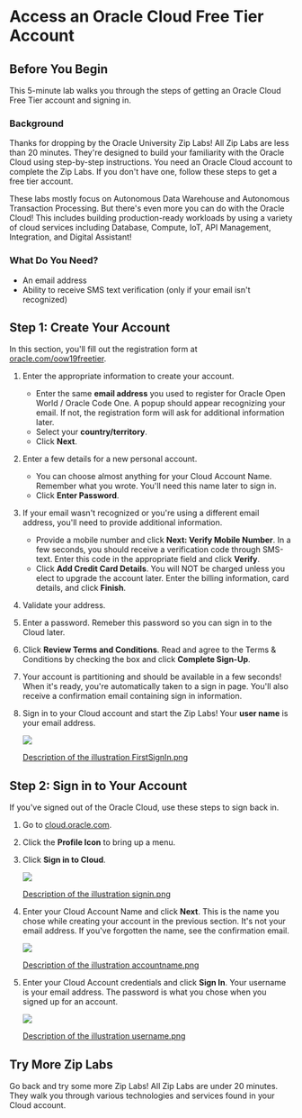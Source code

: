# Access an Oracle Cloud Free Tier Account #

## Before You Begin ##
This 5-minute lab walks you through the steps of getting an Oracle Cloud Free Tier account and signing in.

### Background ###
Thanks for dropping by the Oracle University Zip Labs! All Zip Labs are less than 20 minutes. They're  designed to build your familiarity with the Oracle Cloud using step-by-step instructions. You need an Oracle Cloud account to complete the Zip Labs. If you don't have one, follow these steps to get a free tier account. 

These labs mostly focus on Autonomous Data Warehouse and Autonomous Transaction Processing. But there's even more you can do with the Oracle Cloud! This includes building production-ready workloads by using a variety of cloud services including Database, Compute, IoT, API Management, Integration, and Digital Assistant!

### What Do You Need? ###
* An email address
* Ability to receive SMS text verification (only if your email isn't recognized)


## **Step 1:** Create Your Account ##
In this section, you'll fill out the registration form at [oracle.com/oow19freetier](https://oracle.com/oow19freetier).

1. Enter the appropriate information to create your account. 
     * Enter the same **email address** you used to register for Oracle Open World / Oracle Code One. A popup should appear recognizing your email. If not, the registration form will ask for additional information later.
     * Select your **country/territory**.
     * Click **Next**. 
2. Enter a few details for a new personal account. 
     * You can choose almost anything for your Cloud Account Name. Remember what you wrote. You'll need this name later to sign in.
     * Click **Enter Password**.  
3. If your email wasn't recognized or you're using a different email address, you'll need to provide additional information.
     * Provide a mobile number and click **Next: Verify Mobile Number**. In a few seconds, you should receive a verification code through SMS-text. Enter this code in the appropriate field and click **Verify**.
     * Click **Add Credit Card Details**. You will NOT be charged unless you elect to upgrade the account later. Enter the billing information, card details, and click **Finish**.
4. Validate your address.
5. Enter a password. Remeber this password so you can sign in to the Cloud later.
6. Click **Review Terms and Conditions**. Read and agree to the Terms & Conditions by checking the box and click **Complete Sign-Up**.
7. Your account is partitioning and should be available in a few seconds! When it's ready, you're automatically taken to a sign in page. You'll also receive a confirmation email containing sign in information.
8. Sign in to your Cloud account and start the Zip Labs! Your **user name** is your email address.

    ![](img/FirstSignIn.png " ")

    [Description of the illustration FirstSignIn.png](files/firstSignIn.txt)


## **Step 2:** Sign in to Your Account ##
If you've signed out of the Oracle Cloud, use these steps to sign back in.

1. Go to [cloud.oracle.com](https://cloud.oracle.com).
2. Click the **Profile Icon** to bring up a menu.
3. Click **Sign in to Cloud**.

    ![](img/RedwoodSignin.png " ")

    [Description of the illustration signin.png](files/RedwoodSignin.txt)


4. Enter your Cloud Account Name and click **Next**. This is the name you chose while creating your account in the previous section. It's not your email address. If you've forgotten the name, see the confirmation email.

    ![](img/accountname.png " ")

    [Description of the illustration accountname.png](files/accountname.txt)

5. Enter your Cloud Account credentials and click **Sign In**. Your username is your email address. The password is what you chose when you signed up for an account.

    ![](img/username.png " ")
    
    [Description of the illustration username.png](files/username.txt)

## Try More Zip Labs ##
Go back and try some more Zip Labs! All Zip Labs are under 20 minutes. They walk you through various technologies and services found in your Cloud account.